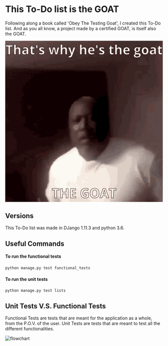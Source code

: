 # This To-Do list is the GOAT
Following along a book called 'Obey The Testing Goat', I created this To-Do list.
And as you all know, a project made by a certified GOAT, is itself also the GOAT.


![the-goat](src/thats-why-hes-the-goat-the-goat.gif)


## Versions
This To-Do list was made in DJango 1.11.3 and python 3.6.

## Useful Commands
#### To run the functional tests

```python manage.py test functional_tests```

#### To run the unit tests

```python manage.py test lists```

## Unit Tests V.S. Functional Tests
Functional Tests are tests that are meant for the application as a whole, from the P.O.V. of the user.
Unit Tests are tests that are meant to test all the different functionalities.

![flowchart](src/flowchart.png)